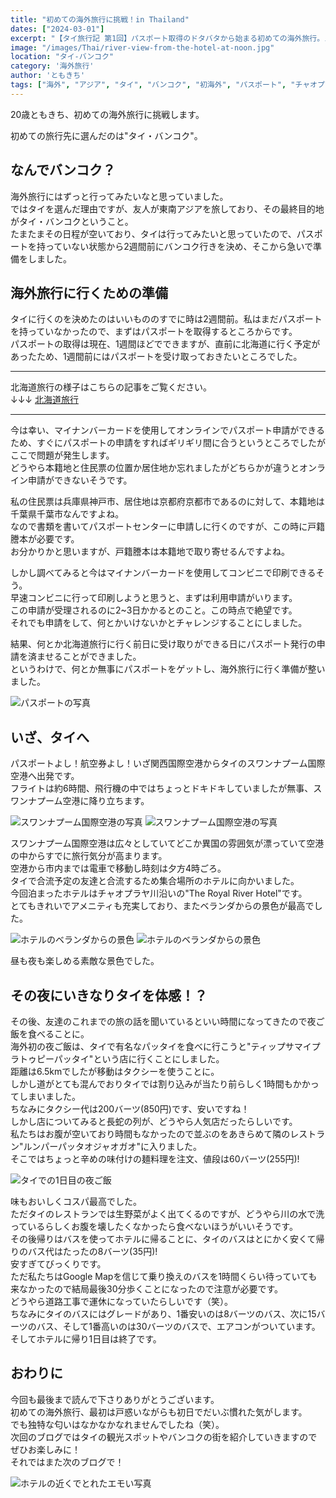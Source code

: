 ```yaml
---
title: "初めての海外旅行に挑戦！in Thailand"
dates: ["2024-03-01"]
excerpt: "【タイ旅行記 第1回】パスポート取得のドタバタから始まる初めての海外旅行。スワンナプーム空港到着、チャオプラヤ川沿いの絶景ホテル、そしてタイならではの交通事情や現地グルメまで。戸惑いと発見に満ちた、バンコク初日の体験記。"
image: "/images/Thai/river-view-from-the-hotel-at-noon.jpg"
location: "タイ-バンコク"
category: '海外旅行'
author: 'ともきち'
tags: ["海外", "アジア", "タイ", "バンコク", "初海外", "パスポート", "チャオプラヤ川", "ローカルフード"]
---
```


20歳ともきち、初めての海外旅行に挑戦します。  

初めての旅行先に選んだのは"タイ・バンコク"。

## なんでバンコク？

海外旅行にはずっと行ってみたいなと思っていました。  
ではタイを選んだ理由ですが、友人が東南アジアを旅しており、その最終目的地がタイ・バンコクということ。  
たまたまその日程が空いており、タイは行ってみたいと思っていたので、パスポートを持っていない状態から2週間前にバンコク行きを決め、そこから急いで準備をしました。

## 海外旅行に行くための準備

タイに行くのを決めたのはいいもののすでに時は2週間前。私はまだパスポートを持っていなかったので、まずはパスポートを取得するところからです。  
パスポートの取得は現在、1週間ほどでできますが、直前に北海道に行く予定があったため、1週間前にはパスポートを受け取っておきたいところでした。  

---

北海道旅行の様子はこちらの記事をご覧ください。  
↓↓↓
[北海道旅行](./Hokkaido1)

---

今は幸い、マイナンバーカードを使用してオンラインでパスポート申請ができるため、すぐにパスポートの申請をすればギリギリ間に合うというところでしたがここで問題が発生します。  
どうやら本籍地と住民票の位置か居住地か忘れましたがどちらかが違うとオンライン申請ができないそうです。  

私の住民票は兵庫県神戸市、居住地は京都府京都市であるのに対して、本籍地は千葉県千葉市なんですよね。  
なので書類を書いてパスポートセンターに申請しに行くのですが、この時に戸籍謄本が必要です。  
お分かりかと思いますが、戸籍謄本は本籍地で取り寄せるんですよね。  

しかし調べてみると今はマイナンバーカードを使用してコンビニで印刷できるそう。  
早速コンビニに行って印刷しようと思うと、まずは利用申請がいります。  
この申請が受理されるのに2~3日かかるとのこと。この時点で絶望です。  
それでも申請をして、何とかいけないかとチャレンジすることにしました。  

結果、何とか北海道旅行に行く前日に受け取りができる日にパスポート発行の申請を済ませることができました。  
というわけで、何とか無事にパスポートをゲットし、海外旅行に行く準備が整いました。

![パスポートの写真](/images/Thai/passport.jpg)

## いざ、タイへ

パスポートよし！航空券よし！いざ関西国際空港からタイのスワンナプーム国際空港へ出発です。  
フライトは約6時間、飛行機の中ではちょっとドキドキしていましたが無事、スワンナプーム空港に降り立ちます。  

![スワンナプーム国際空港の写真](/images/Thai/suvarnabhumi1.jpg)
![スワンナプーム国際空港の写真](/images/Thai/suvarnabhumi2.jpg)

スワンナプーム国際空港は広々としていてどこか異国の雰囲気が漂っていて空港の中からすでに旅行気分が高まります。  
空港から市内までは電車で移動し時刻は夕方4時ごろ。  
タイで合流予定の友達と合流するため集合場所のホテルに向かいました。  
今回泊まったホテルはチャオプラヤ川沿いの"The Royal River Hotel"です。  
とてもきれいでアメニティも充実しており、またベランダからの景色が最高でした。  

![ホテルのベランダからの景色](/images/Thai/river-view-from-the-hotel-at-noon.jpg)
![ホテルのベランダからの景色](/images/Thai/river-view-from-the-hotel-at-night.jpg)

昼も夜も楽しめる素敵な景色でした。  

## その夜にいきなりタイを体感！？

その後、友達のこれまでの旅の話を聞いているといい時間になってきたので夜ご飯を食べることに。  
海外初の夜ご飯は、タイで有名なパッタイを食べに行こうと"ティップサマイプラトゥピーパッタイ"という店に行くことにしました。  
距離は6.5kmでしたが移動はタクシーを使うことに。  
しかし道がとても混んでおりタイでは割り込みが当たり前らしく1時間もかかってしまいました。  
ちなみにタクシー代は200バーツ(850円)です、安いですね！  
しかし店についてみると長蛇の列が、どうやら人気店だったらしいです。  
私たちはお腹が空いており時間もなかったので並ぶのをあきらめて隣のレストラン"ルンパーパッタオジャオガオ"に入りました。  
そこではちょっと辛めの味付けの麺料理を注文、値段は60バーツ(255円)!  

![タイでの1日目の夜ご飯](/images/Thai/pad-thai.jpg)

味もおいしくコスパ最高でした。  
ただタイのレストランでは生野菜がよく出てくるのですが、どうやら川の水で洗っているらしくお腹を壊したくなかったら食べないほうがいいそうです。  
その後帰りはバスを使ってホテルに帰ることに、タイのバスはとにかく安くて帰りのバス代はたったの8バーツ(35円)!  
安すぎてびっくりです。  
ただ私たちはGoogle Mapを信じて乗り換えのバスを1時間くらい待っていても来なかったので結局最後30分歩くことになったので注意が必要です。  
どうやら道路工事で運休になっていたらしいです（笑）。  
ちなみにタイのバスにはグレードがあり、1番安いのは8バーツのバス、次に15バーツのバス、そして1番高いのは30バーツのバスで、エアコンがついています。  
そしてホテルに帰り1日目は終了です。  

## おわりに

今回も最後まで読んで下さりありがとうございます。  
初めての海外旅行、最初は戸惑いながらも初日でだいぶ慣れた気がします。  
でも独特な匂いはなかなかなれませんでしたね（笑）。  
次回のブログではタイの観光スポットやバンコクの街を紹介していきますのでぜひお楽しみに！  
それではまた次のブログで！  

![ホテルの近くでとれたエモい写真](/images/Thai/thai-streetscape.jpg)
